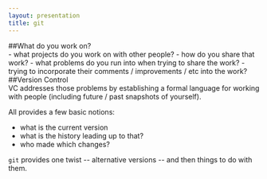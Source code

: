```yaml
---
layout: presentation
title: git
---
```

<section markdown="block">
##What do you work on?
<aside class="notes" markdown="block">
- what projects do you work on with other people?
- how do you share that work?
- what problems do you run into when trying to share the work?
- trying to incorporate their comments / improvements / etc into the work?
</aside>
</section>

<section markdown="block">
##Version Control
<aside class="notes" markdown="block">
VC addresses those problems by establishing a formal language for working with people
(including future / past snapshots of yourself).

All provides a few basic notions:
- what is the current version
- what is the history leading up to that?
- who made which changes?

`git` provides one twist -- alternative versions -- and then things to do with them.
</aside>

</section>

